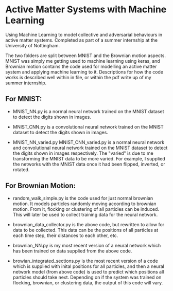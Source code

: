 # Active Matter Systems with Machine Learning

Using Machine Learning to model collective and adversarial behaviours in active matter systems. Completed as part of a summer internship at the University of Nottingham.

The two folders are split between MNIST and the Brownian motion aspects. MNIST was simply me getting used to machine learning using keras, and Brownian motion contains the code used for modelling an active matter system and applying machine learning to it. Descriptions for how the code works is described well within in file, or within the pdf write up of my summer internship.

## For MNIST:

- MNIST_NN.py is a normal neural network trained on the MNIST dataset to detect the digits shown in images.

- MNIST_CNN.py is a convolutional neural network trained on the MNIST dataset to detect the digits shown in images.

- MNIST_NN_varied.py MNIST_CNN_varied.py is a normal neural network and convolutional neural network trained on the MNIST dataset to detect the digits shown in images respectively. The "varied" is due to me transforming the MNIST data to be more varied. For example, I supplied the networks with the MNIST data once it had been flipped, inverted, or rotated.

## For Brownian Motion:

- random_walk_simple.py is the code used for just normal brownian motion. It models particles randomly moving according to brownian motion. From it, flocking or clustering of all particles can be induced. This will later be used to collect training data for the neural network.

- brownian_data_collector.py is the above code, but rewritten to allow for data to be collected. This data can be the positions of all particles at each time step, their distances to each other, etc.

- brownian_NN.py is my most recent version of a neural network which has been trained on data supplied from the above code. 

- browian_integrated_sections.py is the most recent version of a code which is supplied with inital positions for all particles, and then a neural network model (from above code) is used to predict which positions all particles should take next. Depending on if the system was trained on flocking, brownian, or clustering data, the output of this code will vary.
